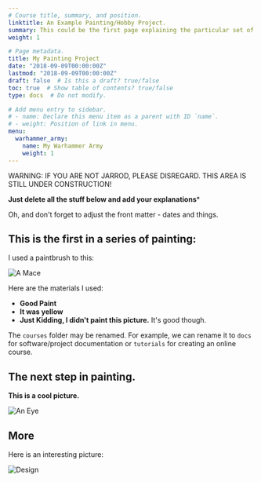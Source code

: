 ```yaml
---
# Course title, summary, and position.
linktitle: An Example Painting/Hobby Project.
summary: This could be the first page explaining the particular set of photos or project that you painted.
weight: 1

# Page metadata.
title: My Painting Project
date: "2018-09-09T00:00:00Z"
lastmod: "2018-09-09T00:00:00Z"
draft: false  # Is this a draft? true/false
toc: true  # Show table of contents? true/false
type: docs  # Do not modify.

# Add menu entry to sidebar.
# - name: Declare this menu item as a parent with ID `name`.
# - weight: Position of link in menu.
menu:
  warhammer_army:
    name: My Warhammer Army
    weight: 1
---
```


WARNING: IF YOU ARE NOT JARROD, PLEASE DISREGARD.  THIS AREA IS STILL UNDER CONSTRUCTION!

**Just delete all the stuff below and add your explanations***

Oh, and don't forget to adjust the front matter - dates and things.

## This is the first in a series of painting: 

I used a paintbrush to this:

![A Mace](/img/mace_02_t.png)


Here are the materials I used:

* **Good Paint**
* **It was yellow**
* **Just Kidding, I didn't paint this picture.** It's good though.

The `courses` folder may be renamed. For example, we can rename it to `docs` for software/project documentation or `tutorials` for creating an online course.

## The next step in painting.

**This is a cool picture.**

![An Eye](/img/SpellBook01_02.png)

## More

Here is an interesting picture:

![Design](/img/SpellBook01_01.png)

